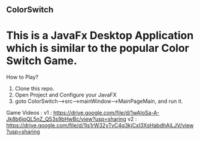 ## ColorSwitch
 # This is a JavaFx Desktop Application which is similar to the popular Color Switch Game.
How to Play?
 1) Clone this repo.
 2) Open Project and Configure your JavaFX
 3) goto ColorSwitch-->src-->mainWindow-->MainPageMain, and run it.
 
 Game Videos :
 v1 : https://drive.google.com/file/d/1wAIoSa-A-Jk8b6jpQL5nZ_Q53s9bHwBc/view?usp=sharing
 v2 : https://drive.google.com/file/d/1ls1rW32yTvC4q3kjCxI3XsHabdhAjLJV/view?usp=sharing
